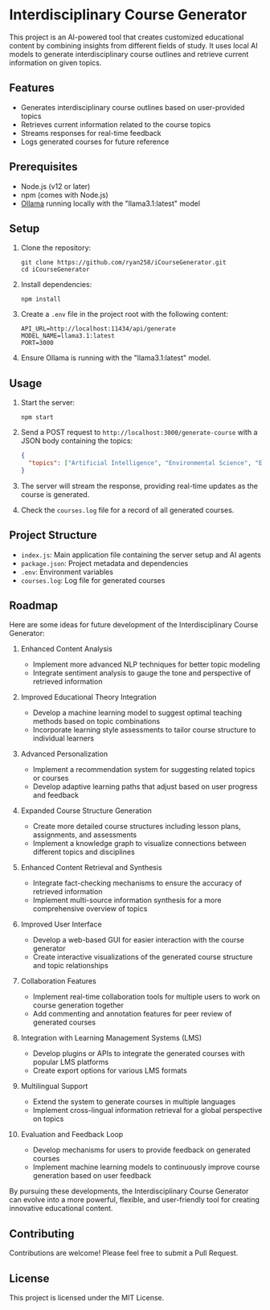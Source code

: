 # Interdisciplinary Course Generator

This project is an AI-powered tool that creates customized educational content by combining insights from different fields of study. It uses local AI models to generate interdisciplinary course outlines and retrieve current information on given topics.

## Features

- Generates interdisciplinary course outlines based on user-provided topics
- Retrieves current information related to the course topics
- Streams responses for real-time feedback
- Logs generated courses for future reference

## Prerequisites

- Node.js (v12 or later)
- npm (comes with Node.js)
- [Ollama](https://ollama.ai/) running locally with the "llama3.1:latest" model

## Setup

1. Clone the repository:
   ```
   git clone https://github.com/ryan258/iCourseGenerator.git
   cd iCourseGenerator
   ```

2. Install dependencies:
   ```
   npm install
   ```

3. Create a `.env` file in the project root with the following content:
   ```
   API_URL=http://localhost:11434/api/generate
   MODEL_NAME=llama3.1:latest
   PORT=3000
   ```

4. Ensure Ollama is running with the "llama3.1:latest" model.

## Usage

1. Start the server:
   ```
   npm start
   ```

2. Send a POST request to `http://localhost:3000/generate-course` with a JSON body containing the topics:
   ```json
   {
     "topics": ["Artificial Intelligence", "Environmental Science", "Ethics"]
   }
   ```

3. The server will stream the response, providing real-time updates as the course is generated.

4. Check the `courses.log` file for a record of all generated courses.

## Project Structure

- `index.js`: Main application file containing the server setup and AI agents
- `package.json`: Project metadata and dependencies
- `.env`: Environment variables
- `courses.log`: Log file for generated courses

## Roadmap

Here are some ideas for future development of the Interdisciplinary Course Generator:

1. Enhanced Content Analysis
   - Implement more advanced NLP techniques for better topic modeling
   - Integrate sentiment analysis to gauge the tone and perspective of retrieved information

2. Improved Educational Theory Integration
   - Develop a machine learning model to suggest optimal teaching methods based on topic combinations
   - Incorporate learning style assessments to tailor course structure to individual learners

3. Advanced Personalization
   - Implement a recommendation system for suggesting related topics or courses
   - Develop adaptive learning paths that adjust based on user progress and feedback

4. Expanded Course Structure Generation
   - Create more detailed course structures including lesson plans, assignments, and assessments
   - Implement a knowledge graph to visualize connections between different topics and disciplines

5. Enhanced Content Retrieval and Synthesis
   - Integrate fact-checking mechanisms to ensure the accuracy of retrieved information
   - Implement multi-source information synthesis for a more comprehensive overview of topics

6. Improved User Interface
   - Develop a web-based GUI for easier interaction with the course generator
   - Create interactive visualizations of the generated course structure and topic relationships

7. Collaboration Features
   - Implement real-time collaboration tools for multiple users to work on course generation together
   - Add commenting and annotation features for peer review of generated courses

8. Integration with Learning Management Systems (LMS)
   - Develop plugins or APIs to integrate the generated courses with popular LMS platforms
   - Create export options for various LMS formats

9. Multilingual Support
   - Extend the system to generate courses in multiple languages
   - Implement cross-lingual information retrieval for a global perspective on topics

10. Evaluation and Feedback Loop
    - Develop mechanisms for users to provide feedback on generated courses
    - Implement machine learning models to continuously improve course generation based on user feedback

By pursuing these developments, the Interdisciplinary Course Generator can evolve into a more powerful, flexible, and user-friendly tool for creating innovative educational content.

## Contributing

Contributions are welcome! Please feel free to submit a Pull Request.

## License

This project is licensed under the MIT License.